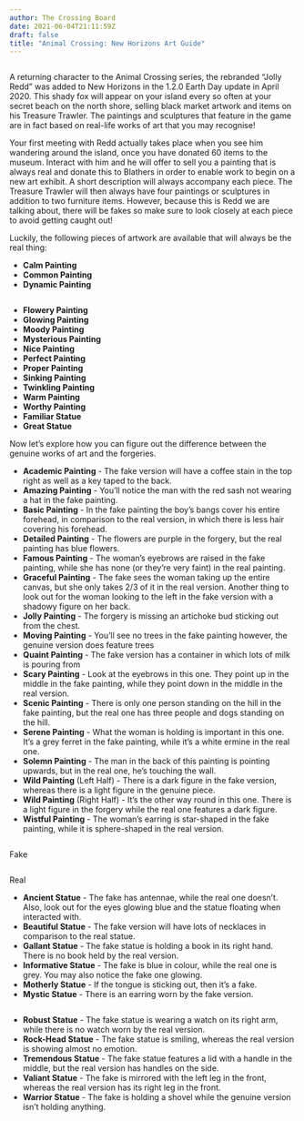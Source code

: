 ```yaml
---
author: The Crossing Board
date: 2021-06-04T21:11:59Z
draft: false
title: "Animal Crossing: New Horizons Art Guide"
---
```


<div class="image-center">
<img class="no-border" src="/images/news/redd.png" alt="" />
</div>

A returning character to the Animal Crossing series, the rebranded “Jolly Redd” was added to New Horizons in the 1.2.0 Earth Day update in April 2020. This shady fox will appear on your island every so often at your secret beach on the north shore, selling black market artwork and items on his Treasure Trawler. The paintings and sculptures that feature in the game are in fact based on real-life works of art that you may recognise!

Your first meeting with Redd actually takes place when you see him wandering around the island, once you have donated 60 items to the museum. Interact with him and he will offer to sell you a painting that is always real and donate this to Blathers in order to enable work to begin on a new art exhibit. A short description will always accompany each piece. The Treasure Trawler will then always have four paintings or sculptures in addition to two furniture items. However, because this is Redd we are talking about, there will be fakes so make sure to look closely at each piece to avoid getting caught out!

Luckily, the following pieces of artwork are available that will always be the real thing:

- **Calm Painting**
- **Common Painting**
- **Dynamic Painting**

<div class="image-center">
<img class="no-border" src="/images/news/dynamic-painting-always-real.png" alt="" />
</div>

- **Flowery Painting**
- **Glowing Painting**
- **Moody Painting**
- **Mysterious Painting**
- **Nice Painting**
- **Perfect Painting**
- **Proper Painting**
- **Sinking Painting**
- **Twinkling Painting**
- **Warm Painting**
- **Worthy Painting**
- **Familiar Statue**
- **Great Statue**

Now let’s explore how you can figure out the difference between the genuine works of art and the forgeries.

- **Academic Painting** - The fake version will have a coffee stain in the top right as well as a key taped to the back.
- **Amazing Painting** - You’ll notice the man with the red sash not wearing a hat in the fake painting.
- **Basic Painting** - In the fake painting the boy’s bangs cover his entire forehead, in comparison to the real version, in which there is less hair covering his forehead.
- **Detailed Painting** - The flowers are purple in the forgery, but the real painting has blue flowers.
- **Famous Painting** - The woman’s eyebrows are raised in the fake painting, while she has none (or they’re very faint) in the real painting.
- **Graceful Painting** - The fake sees the woman taking up the entire canvas, but she only takes 2/3 of it in the real version. Another thing to look out for the woman looking to the left in the fake version with a shadowy figure on her back.
- **Jolly Painting** - The forgery is missing an artichoke bud sticking out from the chest.
- **Moving Painting** - You’ll see no trees in the fake painting however, the genuine version does feature trees
- **Quaint Painting** - The fake version has a container in which lots of milk is pouring from
- **Scary Painting** - Look at the eyebrows in this one. They point up in the middle in the fake painting, while they point down in the middle in the real version.
- **Scenic Painting** - There is only one person standing on the hill in the fake painting, but the real one has three people and dogs standing on the hill.
- **Serene Painting** - What the woman is holding is important in this one. It’s a grey ferret in the fake painting, while it’s a white ermine in the real one.
- **Solemn Painting** - The man in the back of this painting is pointing upwards, but in the real one, he’s touching the wall.
- **Wild Painting** (Left Half) - There is a dark figure in the fake version, whereas there is a light figure in the genuine piece.
- **Wild Painting** (Right Half) - It’s the other way round in this one. There is a light figure in the forgery while the real one features a dark figure.
- **Wistful Painting** - The woman’s earring is star-shaped in the fake painting, while it is sphere-shaped in the real version.

<div class="image-center">
<img class="no-border" src="/images/news/wistful-painting-fake.png" alt="" />
<p>Fake</p>
</div>

<div class="image-center">
<img class="no-border" src="/images/news/wistful-painting-real.png" alt="" />
<p>Real</p>
</div>

- **Ancient Statue** - The fake has antennae, while the real one doesn’t. Also, look out for the eyes glowing blue and the statue floating when interacted with.
- **Beautiful Statue** - The fake version will have lots of necklaces in comparison to the real statue.
- **Gallant Statue** - The fake statue is holding a book in its right hand. There is no book held by the real version.
- **Informative Statue** - The fake is blue in colour, while the real one is grey. You may also notice the fake one glowing.
- **Motherly Statue** - If the tongue is sticking out, then it’s a fake.
- **Mystic Statue** - There is an earring worn by the fake version.

<div class="image-center">
<img class="no-border" src="/images/news/mystic-statue.png" alt="" />
</div>

- **Robust Statue** - The fake statue is wearing a watch on its right arm, while there is no watch worn by the real version.
- **Rock-Head Statue** - The fake statue is smiling, whereas the real version is showing almost no emotion.
- **Tremendous Statue** - The fake statue features a lid with a handle in the middle, but the real version has handles on the side.
- **Valiant Statue** - The fake is mirrored with the left leg in the front, whereas the real version has its right leg in the front.
- **Warrior Statue** - The fake is holding a shovel while the genuine version isn’t holding anything.

<div class="image-center">
<img class="no-border" src="/images/news/blathers-1.png" alt="" />
</div>

